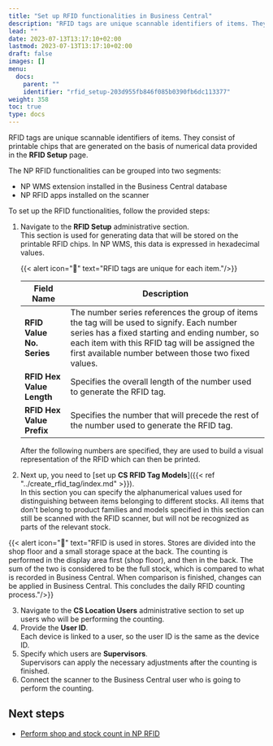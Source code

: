 ```yaml
---
title: "Set up RFID functionalities in Business Central"
description: "RFID tags are unique scannable identifiers of items. They consist of printable chips that are generated on the basis of numerical data provided in the RFID Setup page."
lead: ""
date: 2023-07-13T13:17:10+02:00
lastmod: 2023-07-13T13:17:10+02:00
draft: false
images: []
menu:
  docs:
    parent: ""
    identifier: "rfid_setup-203d955fb846f085b0390fb6dc113377"
weight: 358
toc: true
type: docs
---
```


RFID tags are unique scannable identifiers of items. They consist of printable chips that are generated on the basis of numerical data provided in the **RFID Setup** page. 

The NP RFID functionalities can be grouped into two segments:

- NP WMS extension installed in the Business Central database
- NP RFID apps installed on the scanner

To set up the RFID functionalities, follow the provided steps: 

1. Navigate to the **RFID Setup** administrative section.     
   This section is used for generating data that will be stored on the printable RFID chips. In NP WMS, this data is expressed in hexadecimal values.

     {{< alert icon="📝" text="RFID tags are unique for each item."/>}}

    | Field Name      | Description |
    | ----------- | ----------- |
    | **RFID Value No. Series** | The number series references the group of items the tag will be used to signify. Each number series has a fixed starting and ending number, so each item with this RFID tag will be assigned the first available number between those two fixed values.  |
    | **RFID Hex Value Length** | Specifies the overall length of the number used to generate the RFID tag.  |
    | **RFID Hex Value Prefix** | Specifies the number that will precede the rest of the number used to generate the RFID tag.  |

    After the following numbers are specified, they are used to build a visual representation of the RFID which can then be printed. 

2. Next up, you need to [set up **CS RFID Tag Models**]({{< ref "../create_rfid_tag/index.md" >}}).    
   In this section you can specify the alphanumerical values used for distinguishing between items belonging to different stocks. All items that don't belong to product families and models specified in this section can still be scanned with the RFID scanner, but will not be recognized as parts of the relevant stock.

  {{< alert icon="📝" text="RFID is used in stores. Stores are divided into the shop floor and a small storage space at the back. The counting is performed in the display area first (shop floor), and then in the back. The sum of the two is considered to be the full stock, which is compared to what is recorded in Business Central. When comparison is finished, changes can be applied in Business Central. This concludes the daily RFID counting process."/>}}

3. Navigate to the **CS Location Users** administrative section to set up users who will be performing the counting.
4. Provide the **User ID**.    
   Each device is linked to a user, so the user ID is the same as the device ID. 
5. Specify which users are **Supervisors**.    
   Supervisors can apply the necessary adjustments after the counting is finished.
6. Connect the scanner to the Business Central user who is going to perform the counting.

## Next steps

- [Perform shop and stock count in NP RFID](stock_count_rfid.md)
